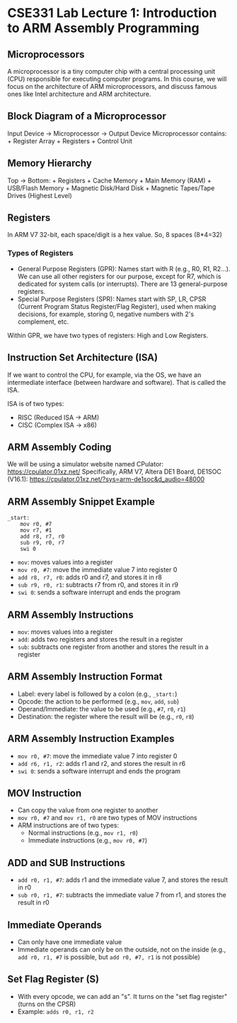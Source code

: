 **CSE331 Lab Lecture 1: Introduction to ARM Assembly Programming**
============================================================

**Microprocessors**
-----------------

A microprocessor is a tiny computer chip with a central processing unit (CPU) responsible for executing computer programs. In this course, we will focus on the architecture of ARM microprocessors, and discuss famous ones like Intel architecture and ARM architecture.

**Block Diagram of a Microprocessor**
--------------------------------

Input Device -> Microprocessor -> Output Device
Microprocessor contains:
	+ Register Array
	+ Registers
    + Control Unit

**Memory Hierarchy**
---------------------

Top -> Bottom:
	+ Registers
	+ Cache Memory
	+ Main Memory (RAM)
	+ USB/Flash Memory
	+ Magnetic Disk/Hard Disk
	+ Magnetic Tapes/Tape Drives (Highest Level)

**Registers**
-------------

In ARM V7 32-bit, each space/digit is a hex value. So, 8 spaces (8*4=32)

### Types of Registers

* General Purpose Registers (GPR): Names start with R (e.g., R0, R1, R2...). We can use all other registers for our purpose, except for R7, which is dedicated for system calls (or interrupts). There are 13 general-purpose registers.
* Special Purpose Registers (SPR): Names start with SP, LR, CPSR (Current Program Status Register/Flag Register), used when making decisions, for example, storing 0, negative numbers with 2's complement, etc.

Within GPR, we have two types of registers: High and Low Registers.

**Instruction Set Architecture (ISA)**
-------------------------------------------------

If we want to control the CPU, for example, via the OS, we have an intermediate interface (between hardware and software). That is called the ISA.

ISA is of two types:

* RISC (Reduced ISA -> ARM)
* CISC (Complex ISA -> x86)

**ARM Assembly Coding**
---------------------

We will be using a simulator website named CPulator: https://cpulator.01xz.net/
Specifically, ARM V7, Altera DE1 Board, DE1SOC (V16.1): https://cpulator.01xz.net/?sys=arm-de1soc&d_audio=48000

**ARM Assembly Snippet Example**
--------------------------------

```
_start:
	mov r0, #7
	mov r7, #1
	add r8, r7, r0
	sub r9, r0, r7
	swi 0
```

* `mov`: moves values into a register
* `mov r0, #7`: move the immediate value 7 into register 0
* `add r8, r7, r0`: adds r0 and r7, and stores it in r8
* `sub r9, r0, r1`: subtracts r7 from r0, and stores it in r9
* `swi 0`: sends a software interrupt and ends the program

**ARM Assembly Instructions**
-------------------------------

* `mov`: moves values into a register
* `add`: adds two registers and stores the result in a register
* `sub`: subtracts one register from another and stores the result in a register

**ARM Assembly Instruction Format**
-----------------------------------------

* Label: every label is followed by a colon (e.g., `_start:`)
* Opcode: the action to be performed (e.g., `mov`, `add`, `sub`)
* Operand/Immediate: the value to be used (e.g., `#7`, `r0`, `r1`)
* Destination: the register where the result will be (e.g., `r0`, `r8`)

**ARM Assembly Instruction Examples**
-----------------------------------

* `mov r0, #7`: move the immediate value 7 into register 0
* `add r6, r1, r2`: adds r1 and r2, and stores the result in r6
* `swi 0`: sends a software interrupt and ends the program

**MOV Instruction**
-----------------

* Can copy the value from one register to another
* `mov r0, #7` and `mov r1, r0` are two types of MOV instructions
* ARM instructions are of two types:
	+ Normal instructions (e.g., `mov r1, r0`)
	+ Immediate instructions (e.g., `mov r0, #7`)

**ADD and SUB Instructions**
-----------------------------

* `add r0, r1, #7`: adds r1 and the immediate value 7, and stores the result in r0
* `sub r0, r1, #7`: subtracts the immediate value 7 from r1, and stores the result in r0

**Immediate Operands**
---------------------

* Can only have one immediate value
* Immediate operands can only be on the outside, not on the inside (e.g., `add r0, r1, #7` is possible, but `add r0, #7, r1` is not possible)

**Set Flag Register (S)**
-------------------------

* With every opcode, we can add an "s". It turns on the "set flag register" (turns on the CPSR)
* Example: `adds r0, r1, r2`